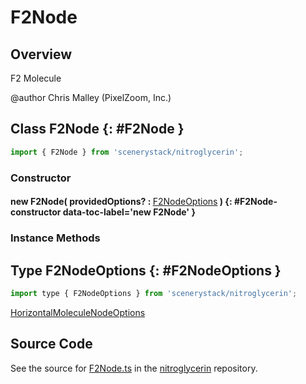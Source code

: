 # F2Node

## Overview

F2 Molecule

@author Chris Malley (PixelZoom, Inc.)

## Class F2Node {: #F2Node }


```js
import { F2Node } from 'scenerystack/nitroglycerin';
```
### Constructor

#### new F2Node( providedOptions? : <span style="font-weight: 400;">[F2NodeOptions](../nitroglycerin/F2Node.md#F2NodeOptions)</span> ) {: #F2Node-constructor data-toc-label='new F2Node' }

### Instance Methods





## Type F2NodeOptions {: #F2NodeOptions }


```js
import type { F2NodeOptions } from 'scenerystack/nitroglycerin';
```


[HorizontalMoleculeNodeOptions](../nitroglycerin/HorizontalMoleculeNode.md#HorizontalMoleculeNodeOptions)



## Source Code

See the source for [F2Node.ts](https://github.com/phetsims/nitroglycerin/blob/main/js/nodes/F2Node.ts) in the [nitroglycerin](https://github.com/phetsims/nitroglycerin) repository.
